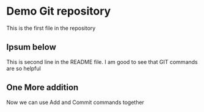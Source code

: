 # Demo Git repository

This is the first file in the repository

## Ipsum below

This is second line in the README file. I am good to see that GIT commands are so helpful

## One More addition

Now we can use Add and Commit commands together
